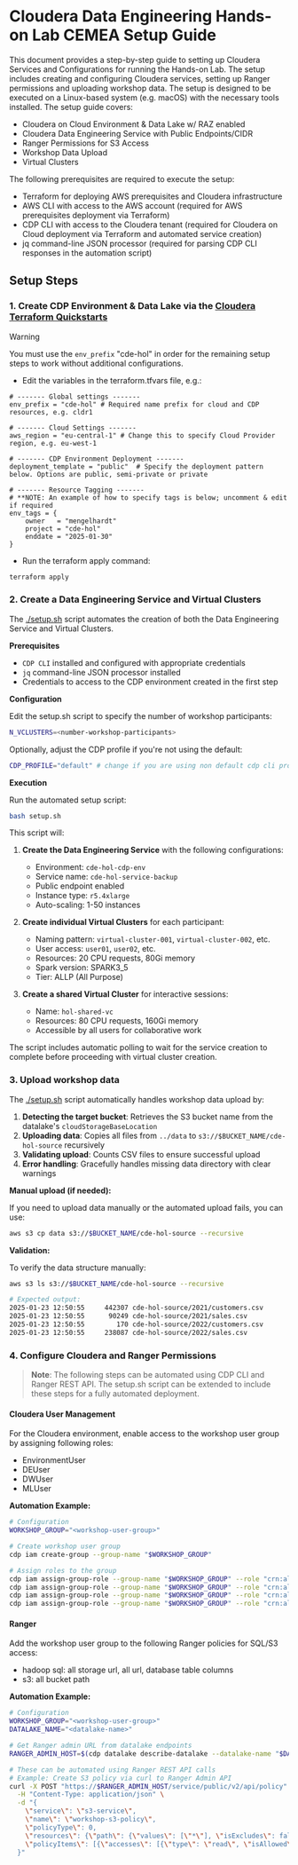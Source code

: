 # Cloudera Data Engineering Hands-on Lab CEMEA Setup Guide

This document provides a step-by-step guide to setting up Cloudera Services and Configurations for running the Hands-on Lab. The setup includes creating and configuring Cloudera services, setting up Ranger permissions and uploading workshop data. The setup is designed to be executed on a Linux-based system (e.g. macOS) with the necessary tools installed. The setup guide covers:

- Cloudera on Cloud Environment & Data Lake w/ RAZ enabled
- Cloudera Data Engineering Service with Public Endpoints/CIDR
- Ranger Permissions for S3 Access
- Workshop Data Upload
- Virtual Clusters

The following prerequisites are required to execute the setup:

- Terraform for deploying AWS prerequisites and Cloudera infrastructure
- AWS CLI with access to the AWS account (required for AWS prerequisites deployment via Terraform)
- CDP CLI with access to the Cloudera tenant (required for Cloudera on Cloud deployment via Terraform and automated service creation)
- jq command-line JSON processor (required for parsing CDP CLI responses in the automation script)

## Setup Steps

### 1. Create CDP Environment & Data Lake via the [Cloudera Terraform Quickstarts](https://github.com/cloudera-labs/cdp-tf-quickstarts.git)

>[!Warning]
>
> You must use the `env_prefix` "cde-hol" in order for the remaining setup steps to work without additional configurations.

- Edit the variables in the terraform.tfvars file, e.g.:

```
# ------- Global settings -------
env_prefix = "cde-hol" # Required name prefix for cloud and CDP resources, e.g. cldr1

# ------- Cloud Settings -------
aws_region = "eu-central-1" # Change this to specify Cloud Provider region, e.g. eu-west-1

# ------- CDP Environment Deployment -------
deployment_template = "public"  # Specify the deployment pattern below. Options are public, semi-private or private

# ------- Resource Tagging -------
# **NOTE: An example of how to specify tags is below; uncomment & edit if required
env_tags = {
    owner   = "mengelhardt"
    project = "cde-hol"
    enddate = "2025-01-30"
}
```

- Run the terraform apply command:

```bash
terraform apply
```

### 2. Create a Data Engineering Service and Virtual Clusters

The [./setup.sh](setup.sh) script automates the creation of both the Data Engineering Service and Virtual Clusters.

**Prerequisites**

- `CDP CLI` installed and configured with appropriate credentials
- `jq` command-line JSON processor installed
- Credentials to access to the CDP environment created in the first step

**Configuration**

Edit the setup.sh script to specify the number of workshop participants:

```bash
N_VCLUSTERS=<number-workshop-participants>
```

Optionally, adjust the CDP profile if you're not using the default:

```bash
CDP_PROFILE="default" # change if you are using non default cdp cli profile/credentials
```

**Execution**

Run the automated setup script:

```bash
bash setup.sh
```

This script will:

1. **Create the Data Engineering Service** with the following configurations:
   - Environment: `cde-hol-cdp-env`
   - Service name: `cde-hol-service-backup`
   - Public endpoint enabled
   - Instance type: `r5.4xlarge`
   - Auto-scaling: 1-50 instances

2. **Create individual Virtual Clusters** for each participant:
   - Naming pattern: `virtual-cluster-001`, `virtual-cluster-002`, etc.
   - User access: `user01`, `user02`, etc.
   - Resources: 20 CPU requests, 80Gi memory
   - Spark version: SPARK3_5
   - Tier: ALLP (All Purpose)

3. **Create a shared Virtual Cluster** for interactive sessions:
   - Name: `hol-shared-vc`
   - Resources: 80 CPU requests, 160Gi memory
   - Accessible by all users for collaborative work

The script includes automatic polling to wait for the service creation to complete before proceeding with virtual cluster creation.

### 3. Upload workshop data

The [./setup.sh](setup.sh) script automatically handles workshop data upload by:

1. **Detecting the target bucket**: Retrieves the S3 bucket name from the datalake's `cloudStorageBaseLocation`
2. **Uploading data**: Copies all files from `../data` to `s3://$BUCKET_NAME/cde-hol-source` recursively
3. **Validating upload**: Counts CSV files to ensure successful upload
4. **Error handling**: Gracefully handles missing data directory with clear warnings

**Manual upload (if needed):**

If you need to upload data manually or the automated upload fails, you can use:

```bash
aws s3 cp data s3://$BUCKET_NAME/cde-hol-source --recursive
```

**Validation:**

To verify the data structure manually:

```bash
aws s3 ls s3://$BUCKET_NAME/cde-hol-source --recursive

# Expected output:
2025-01-23 12:50:55     442307 cde-hol-source/2021/customers.csv
2025-01-23 12:50:55      90249 cde-hol-source/2021/sales.csv
2025-01-23 12:50:55        170 cde-hol-source/2022/customers.csv
2025-01-23 12:50:55     238087 cde-hol-source/2022/sales.csv
```

### 4. Configure Cloudera and Ranger Permissions

> **Note**: The following steps can be automated using CDP CLI and Ranger REST API. The setup.sh script can be extended to include these steps for a fully automated deployment.


#### Cloudera User Management

For the Cloudera environment, enable access to the workshop user group by assigning following roles:

- EnvironmentUser
- DEUser
- DWUser
- MLUser

**Automation Example:**
```bash
# Configuration
WORKSHOP_GROUP="<workshop-user-group>"

# Create workshop user group
cdp iam create-group --group-name "$WORKSHOP_GROUP"

# Assign roles to the group
cdp iam assign-group-role --group-name "$WORKSHOP_GROUP" --role "crn:altus:iam:us-west-1:altus:role:EnvironmentUser"
cdp iam assign-group-role --group-name "$WORKSHOP_GROUP" --role "crn:altus:iam:us-west-1:altus:role:DEUser"
cdp iam assign-group-role --group-name "$WORKSHOP_GROUP" --role "crn:altus:iam:us-west-1:altus:role:DWUser"
cdp iam assign-group-role --group-name "$WORKSHOP_GROUP" --role "crn:altus:iam:us-west-1:altus:role:MLUser"
```

#### Ranger

Add the workshop user group to the following Ranger policies for SQL/S3 access:

- hadoop sql: all storage url, all url, database table columns
- s3: all bucket path

**Automation Example:**
```bash
# Configuration
WORKSHOP_GROUP="<workshop-user-group>"
DATALAKE_NAME="<datalake-name>"

# Get Ranger admin URL from datalake endpoints
RANGER_ADMIN_HOST=$(cdp datalake describe-datalake --datalake-name "$DATALAKE_NAME" | jq -r '.datalake.endpoints.endpoints[] | select(.serviceName=="RANGER_ADMIN" and .mode=="SSO_PROVIDER_FROM_UMS") | .serviceUrl' | sed 's|https://||' | sed 's|/.*||')

# These can be automated using Ranger REST API calls
# Example: Create S3 policy via curl to Ranger Admin API
curl -X POST "https://$RANGER_ADMIN_HOST/service/public/v2/api/policy" \
  -H "Content-Type: application/json" \
  -d "{
    \"service\": \"s3-service\",
    \"name\": \"workshop-s3-policy\", 
    \"policyType\": 0,
    \"resources\": {\"path\": {\"values\": [\"*\"], \"isExcludes\": false, \"isRecursive\": true}},
    \"policyItems\": [{\"accesses\": [{\"type\": \"read\", \"isAllowed\": true}, {\"type\": \"write\", \"isAllowed\": true}], \"users\": [], \"groups\": [\"$WORKSHOP_GROUP\"]}]
  }"
```
